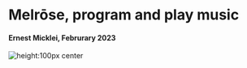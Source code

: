 # Melrōse, program and play music

#### Ernest Micklei, Februrary 2023

![height:100px center](/img/emicklei_hackers_logo.png)

<style>
pre,code {
  background: #00527A;
  color: yellow;
}
a {
  color: cyan;
}
img[alt~="center"] {
  display: block;
  margin: 0 auto;
  background-color: transparent;
}
</style>
<script src="slides/play.js"></script>